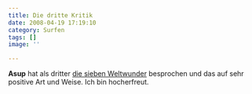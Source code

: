 ```yaml
---
title: Die dritte Kritik
date: 2008-04-19 17:19:10
category: Surfen
tags: []
image: ''

---
```


**Asup** hat als dritter [die sieben Weltwunder](http://ndstwtrst.blogspot.com/2008/04/misanthrop-die-sieben-weltwunder.html) besprochen und das auf sehr positive Art und Weise. Ich bin hocherfreut.
